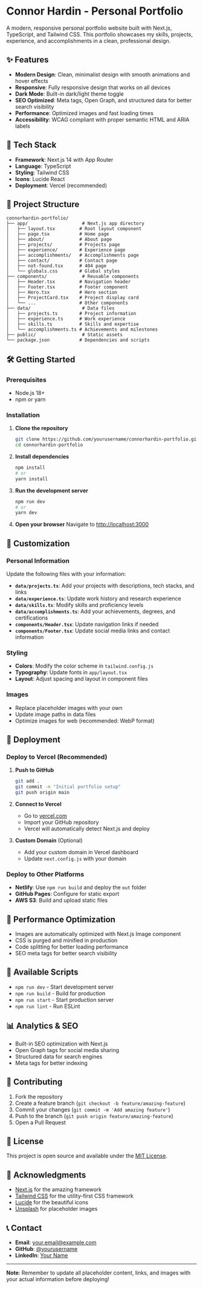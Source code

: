 # Connor Hardin - Personal Portfolio

A modern, responsive personal portfolio website built with Next.js, TypeScript, and Tailwind CSS. This portfolio showcases my skills, projects, experience, and accomplishments in a clean, professional design.

## ✨ Features

- **Modern Design**: Clean, minimalist design with smooth animations and hover effects
- **Responsive**: Fully responsive design that works on all devices
- **Dark Mode**: Built-in dark/light theme toggle
- **SEO Optimized**: Meta tags, Open Graph, and structured data for better search visibility
- **Performance**: Optimized images and fast loading times
- **Accessibility**: WCAG compliant with proper semantic HTML and ARIA labels

## 🚀 Tech Stack

- **Framework**: Next.js 14 with App Router
- **Language**: TypeScript
- **Styling**: Tailwind CSS
- **Icons**: Lucide React
- **Deployment**: Vercel (recommended)

## 📁 Project Structure

```
connorhardin-portfolio/
├── app/                    # Next.js app directory
│   ├── layout.tsx         # Root layout component
│   ├── page.tsx           # Home page
│   ├── about/             # About page
│   ├── projects/          # Projects page
│   ├── experience/        # Experience page
│   ├── accomplishments/   # Accomplishments page
│   ├── contact/           # Contact page
│   ├── not-found.tsx      # 404 page
│   └── globals.css        # Global styles
├── components/             # Reusable components
│   ├── Header.tsx         # Navigation header
│   ├── Footer.tsx         # Footer component
│   ├── Hero.tsx           # Hero section
│   ├── ProjectCard.tsx    # Project display card
│   └── ...                # Other components
├── data/                   # Data files
│   ├── projects.ts        # Project information
│   ├── experience.ts      # Work experience
│   ├── skills.ts          # Skills and expertise
│   └── accomplishments.ts # Achievements and milestones
├── public/                 # Static assets
└── package.json           # Dependencies and scripts
```

## 🛠️ Getting Started

### Prerequisites

- Node.js 18+ 
- npm or yarn

### Installation

1. **Clone the repository**
   ```bash
   git clone https://github.com/yourusername/connorhardin-portfolio.git
   cd connorhardin-portfolio
   ```

2. **Install dependencies**
   ```bash
   npm install
   # or
   yarn install
   ```

3. **Run the development server**
   ```bash
   npm run dev
   # or
   yarn dev
   ```

4. **Open your browser**
   Navigate to [http://localhost:3000](http://localhost:3000)

## 📝 Customization

### Personal Information

Update the following files with your information:

- **`data/projects.ts`**: Add your projects with descriptions, tech stacks, and links
- **`data/experience.ts`**: Update work history and research experience
- **`data/skills.ts`**: Modify skills and proficiency levels
- **`data/accomplishments.ts`**: Add your achievements, degrees, and certifications
- **`components/Header.tsx`**: Update navigation links if needed
- **`components/Footer.tsx`**: Update social media links and contact information

### Styling

- **Colors**: Modify the color scheme in `tailwind.config.js`
- **Typography**: Update fonts in `app/layout.tsx`
- **Layout**: Adjust spacing and layout in component files

### Images

- Replace placeholder images with your own
- Update image paths in data files
- Optimize images for web (recommended: WebP format)

## 🚀 Deployment

### Deploy to Vercel (Recommended)

1. **Push to GitHub**
   ```bash
   git add .
   git commit -m "Initial portfolio setup"
   git push origin main
   ```

2. **Connect to Vercel**
   - Go to [vercel.com](https://vercel.com)
   - Import your GitHub repository
   - Vercel will automatically detect Next.js and deploy

3. **Custom Domain** (Optional)
   - Add your custom domain in Vercel dashboard
   - Update `next.config.js` with your domain

### Deploy to Other Platforms

- **Netlify**: Use `npm run build` and deploy the `out` folder
- **GitHub Pages**: Configure for static export
- **AWS S3**: Build and upload static files

## 📱 Performance Optimization

- Images are automatically optimized with Next.js Image component
- CSS is purged and minified in production
- Code splitting for better loading performance
- SEO meta tags for better search visibility

## 🔧 Available Scripts

- `npm run dev` - Start development server
- `npm run build` - Build for production
- `npm run start` - Start production server
- `npm run lint` - Run ESLint

## 📊 Analytics & SEO

- Built-in SEO optimization with Next.js
- Open Graph tags for social media sharing
- Structured data for search engines
- Meta tags for better indexing

## 🤝 Contributing

1. Fork the repository
2. Create a feature branch (`git checkout -b feature/amazing-feature`)
3. Commit your changes (`git commit -m 'Add amazing feature'`)
4. Push to the branch (`git push origin feature/amazing-feature`)
5. Open a Pull Request

## 📄 License

This project is open source and available under the [MIT License](LICENSE).

## 🙏 Acknowledgments

- [Next.js](https://nextjs.org/) for the amazing framework
- [Tailwind CSS](https://tailwindcss.com/) for the utility-first CSS framework
- [Lucide](https://lucide.dev/) for the beautiful icons
- [Unsplash](https://unsplash.com/) for placeholder images

## 📞 Contact

- **Email**: your.email@example.com
- **GitHub**: [@yourusername](https://github.com/yourusername)
- **LinkedIn**: [Your Name](https://linkedin.com/in/yourusername)

---

**Note**: Remember to update all placeholder content, links, and images with your actual information before deploying!
